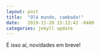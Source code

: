 ```yaml
---
layout: post
title:  "Olá mundo, cambada!"
date:   2019-11-20 15:12:42 -0400
categories: jekyll update
---
```

É isso aí, novidades em breve!
